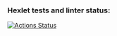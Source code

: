 ### Hexlet tests and linter status:
[![Actions Status](https://github.com/GurevichSergey/java-project-71/workflows/hexlet-check/badge.svg)](https://github.com/GurevichSergey/java-project-71/actions)